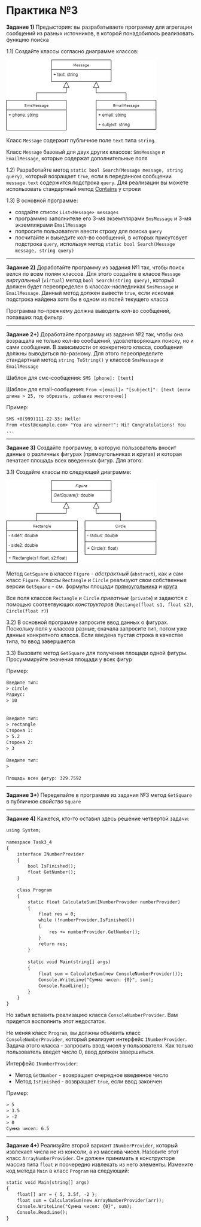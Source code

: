 Практика №3
===========

**Задание 1)** Предыстория: вы разрабатываете программу для агрегации сообщений из разных источников, в которой понадобилось реализовать функцию поиска

1.1) Создайте классы согласно диаграмме классов:

![Классы Message](media/class_message.png)

Класс `Message` содержит публичное поле `text` типа `string`.

Класс `Message` базовый для двух других классов: `SmsMessage` и `EmailMessage`, которые содержат дополнительные поля

1.2) Разработайте метод `static bool Search(Message message, string query)`, который возращает `true`, если в переданном сообщении `message.text` содержится подстрока `query`. Для реализации вы можете использовать стандартный метод [Contains](https://docs.microsoft.com/ru-ru/dotnet/api/system.string.contains) у строки

1.3) В основной программе:
  - создайте список `List<Message> messages`
  - программно заполнителе его 3-мя экземплярами `SmsMessage` и 3-мя экземплярами `EmailMessage`
  - попросите пользователя ввести строку для поиска `query`
  - посчитайте и выыедите кол-во сообщений, в которых присутсвует подстрока `query`, используя метод `static bool Search(Message message, string query)`
  

-------

**Задание 2)** Доработайте программу из задания №1 так, чтобы поиск велся по всем полям классов. Для этого создайте в классе `Message` *виртуальный* (`virtual`) метод `bool Search(string query)`, который должен будет переопределен в классах-наследниках `SmsMessage` и `EmailMessage`. Данный метод должен вывести `true`, если искомая подстрока найдена хотя бы в одном из полей текущего класса

Программа по-прежнему должна выводить кол-во сообщений, попавших под фильтр.

-------

**Задание 2+)** Доработайте программу из задания №2 так, чтобы она возращала не только кол-во сообщений, удовлетворяющих поиску, но и сами сообщения. В зависимости от конкретного класса, сообщения должны выводиться по-разному. Для этого переопределите стандартный метод `string ToString()` у классов `SmsMessage` и `EmailMessage`

Шаблон для смс-сообщения: `SMS [phone]: [text]`

Шаблон для email-сообщения: `From <[email]> "[subject]": [text (если длина > 25, то обрезать, добавив многоточие)]`

Пример:
```
SMS +8(999)111-22-33: Hello!
From <test@example.com> "You are winner!": Hi! Congratulations! You ...
```

-------

**Задание 3)** Создайте программу, в которую пользователь вносит данные о различных фигурах (прямоугольниках и кругах) и которая печатает площадь всех введенных фигур. Для этого:

3.1) Создайте классы по следующей диаграмме:

![Классы Figure](media/class_figure.png)

Метод `GetSquare` в классе `Figure` - *абстрактный* (`abstract`), как и сам класс `Figure`. Классы `Rectangle` и `Circle` реализуют свои собственные версии `GetSquare` - см. формулы площади [прямоугольника](http://letmegooglethat.com/?q=%D1%84%D0%BE%D1%80%D0%BC%D1%83%D0%BB%D0%B0+%D0%BF%D0%BB%D0%BE%D1%89%D0%B0%D0%B4%D0%B8+%D0%BA%D1%80%D1%83%D0%B3%D0%B0) и [круга](http://letmegooglethat.com/?q=%D1%84%D0%BE%D1%80%D0%BC%D1%83%D0%BB%D0%B0+%D0%BF%D0%BB%D0%BE%D1%89%D0%B0%D0%B4%D0%B8+%D0%BA%D1%80%D1%83%D0%B3%D0%B0)

Все поля классов `Rectangle` и `Circle` *приватные* (`private`) и задаются с помощью соответвующих *конструкторов* (`Rectange(float s1, float s2)`, `Circle(float r)`)

3.2) В основной программе запросите ввод данных о фигурах. Поскольку поля у классов разные, сначала запросите тип, потом уже данные конкретного класса. Если введена пустая строка в качестве типа, то ввод завершается

3.3) Вызовите метод `GetSquare` для получения площади одной фигуры. Просуммируйте значения площади у всех фигур

Пример:

```
Введите тип: 
> circle
Радиус: 
> 10


Введите тип: 
> rectangle
Сторона 1: 
> 5.2
Сторона 2: 
> 3

Введите тип: 
> 

Площадь всех фигур: 329.7592
```

-------

**Задание 3+)** Переделайте в программе из задания №3 метод `GetSquare` в публичное *свойство* `Square`

-------

**Задание 4)** Кажется, кто-то оставил здесь решение четвертой задачи:

```
using System;

namespace Task3_4
{
    interface INumberProvider
    {
        bool IsFinished();
        float GetNumber();
    }
    
    class Program
    {
        static float CalculateSum(INumberProvider numberProvider)
        {
            float res = 0;
            while (!numberProvider.IsFinished())
            {
                res += numberProvider.GetNumber();
            }
            return res;
        }

        static void Main(string[] args)
        {
            float sum = CalculateSum(new ConsoleNumberProvider());
            Console.WriteLine("Сумма чисел: {0}", sum);
            Console.ReadLine();
        }
    }
}
```

Но забыл вставить реализацию класса `ConsoleNumberProvider`. Вам придется восполнить этот недостаток. 

Не меняя класс `Program`, вы должны объявить класс `ConsoleNumberProvider`, который реализует интерфейс `INumberProvider`. Задача этого класса - запросить ввод чисел у пользователя. Как только пользователь введет число 0, ввод должен завершиться. 

Интерфейс `INumberProvider`:
  - Метод `GetNumber` - возвращает очередное введенное число
  - Метод `IsFinished` - возвращает `true`, если ввод закончен
  
Пример:
```
> 5
> 3.5
> -2
> 0
Сумма чисел: 6.5
```

-------

**Задание 4+)** Реализуйте второй вариант `INumberProvider`, который извлекает числа не из консоли, а из массива чисел. Назовите этот класс `ArrayNumberProvider`. Он должен принимать в конструкторе массив типа `float` и поочередно извлекать из него элементы. Измените код метода `Main` в класс `Program` на следующий:

```
static void Main(string[] args)
{
    float[] arr = { 5, 3.5f, -2 };
    float sum = CalculateSum(new ArrayNumberProvider(arr));
    Console.WriteLine("Сумма чисел: {0}", sum);
    Console.ReadLine();
}
```
